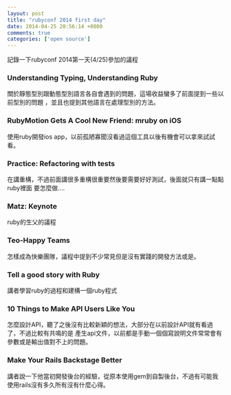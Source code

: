 ```yaml
---
layout: post
title: "rubyconf 2014 first day"
date: 2014-04-25 20:56:14 +0800
comments: true
categories: ['open source']
---
```


記錄一下rubyconf 2014第一天(4/25)參加的議程
<!-- more -->

### Understanding Typing, Understanding Ruby
關於靜態型別跟動態型別語言各自會遇到的問題，這場收益蠻多了前面提到一些以前型別的問題
，並且也提到其他語言在處理型別的方法。

### RubyMotion Gets A Cool New Friend: mruby on iOS 
使用ruby開發ios app，以前孤陋寡聞沒看過這個工具以後有機會可以拿來試試看。

### Practice: Refactoring with tests
在講重構，不過前面講很多重構很重要然後要需要好好測試，後面就只有講一點點ruby裡面
要怎麼做....

### Matz: Keynote
ruby的生父的議程

### Teo-Happy Teams
怎樣成為快樂團隊，議程中提到不少常見但是沒有實踐的開發方法或是。


### Tell a good story with Ruby
講者學習ruby的過程和建構一個ruby程式

### 10 Things to Make API Users Like You
怎麼設計API，聽了之後沒有比較新穎的想法，大部分在以前設計API就有看過了，不過比較有共鳴的是
產生api文件，以前都是手動一個個寫說明文件常常會有參數或是輸出值對不上的問題。

### Make Your Rails Backstage Better
講者說一下他當初開發後台的經驗，從原本使用gem到自製後台，不過有可能我使用rails沒有多久所有沒有什麼心得。